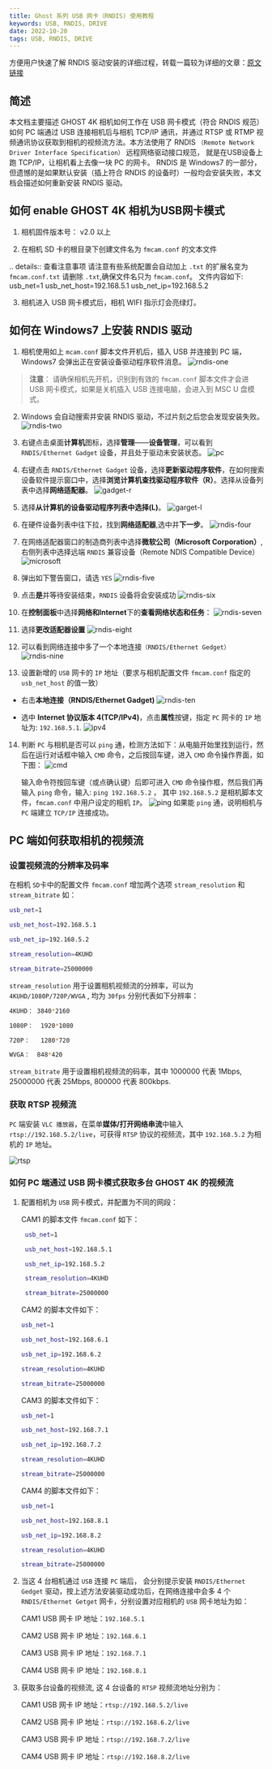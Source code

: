 ```yaml
---
title: Ghost 系列 USB 网卡（RNDIS) 使用教程
keywords: USB, RNDIS, DRIVE
date: 2022-10-20
tags: USB, RNDIS, DRIVE
---
```


方便用户快速了解 RNDIS 驱动安装的详细过程，转载一篇较为详细的文章：[原文链接](https://www.foream.com/wiki/docs/mindoc/mindoc-1b2er0dm4pos9)

## 简述

 本文档主要描述 GHOST 4K 相机如何工作在 USB 网卡模式（符合 RNDIS 规范）如何 PC 端通过 USB 连接相机后与相机 TCP/IP 通讯，并通过 RTSP 或 RTMP 视频通讯协议获取到相机的视频流方法。本方法使用了 RNDIS `（Remote Network Driver Interface Specification）` 远程网络驱动接口规范， 就是在USB设备上跑 TCP/IP，让相机看上去像一块 PC 的网卡。 
 RNDIS 是 Windows7 的一部分， 但遗憾的是如果默认安装（插上符合 RNDIS 的设备时）一般均会安装失败，本文档会描述如何重新安装 RNDIS 驱动。

## 如何 enable GHOST 4K 相机为USB网卡模式

1. 相机固件版本号： v2.0 以上

2. 在相机 SD 卡的根目录下创建文件名为 `fmcam.conf` 的文本文件

.. details:: 查看注意事项
   请注意有些系统配置会自动加上 `.txt` 的扩展名变为 `fmcam.conf.txt` 请删除 `.txt`,确保文件名只为 `fmcam.conf`。
   文件内容如下:
   usb_net=1
   usb_net_host=192.168.5.1
   usb_net_ip=192.168.5.2

3. 相机进入 USB 网卡模式后，相机 WIFI 指示灯会亮绿灯。

## 如何在 Windows7 上安装 RNDIS 驱动
 
1. 相机使用如上 `mcam.conf` 脚本文件开机后，插入 USB 并连接到 PC 端，Windows7 会弹出正在安装设备驱动程序软件消息。
   ![rndis-one](./assets/rndis-one.jpg)

>**注意**： 请确保相机先开机，识别到有效的 `fmcam.conf` 脚本文件才会进 USB 网卡模式，如果是关机插入 USB 连接电脑，会进入到 MSC U 盘模式。

2. Windows 会自动搜索并安装 RNDIS 驱动，不过片刻之后您会发现安装失败。
   ![rndis-two](./assets/rndis-two.jpg)

3. 右键点击桌面**计算机**图标，选择**管理**——**设备管理**，可以看到 `RNDIS/Ethernet Gadget` 设备，并且处于驱动未安装状态。
   ![pc](./assets/pc.jpg)

4. 右键点击 `RNDIS/Ethernet Gadget` 设备，选择**更新驱动程序软件**，在如何搜索设备软件提示窗口中，选择**浏览计算机查找驱动程序软件（R）**。选择从设备列表中选择**网络适配器**。
   ![gadget-r](./assets/gadget.-r.jpg)

5. 选择**从计算机的设备驱动程序列表中选择(L)**。
   ![garget-l](./assets/gadget-l.jpg)

6. 在硬件设备列表中往下拉，找到**网络适配器**,选中并**下一步**。
   ![rndis-four](./assets/rndis-four.jpg)

7. 在网络适配器窗口的制造商列表中选择**微软公司（Microsoft Corporation）**,右侧列表中选择远端 `RNDIS` 兼容设备（Remote NDIS Compatible Device）
   ![microsoft](./assets/microsoft.jpg)

8. 弹出如下警告窗口，请选 `YES`
   ![rndis-five](./assets/rndis-five.jpg)

9. 点击**是**并等待安装结束，`RNDIS` 设备将会安装成功
   ![rndis-six](./assets/rndis-six.jpg)

10. 在**控制面板**中选择**网络和Internet**下的**查看网络状态和任务**：
    ![rndis-seven](./assets/rndis-seven.jpg)

11. 选择**更改适配器设置**
    ![rndis-eight](./assets/rndis-eight.jpg)

12. 可以看到网络连接中多了一个本地连接`（RNDIS/Ethernet Gedget）`
    ![rndis-nine](./assets/rndis-nine.jpg)

13. 设置新增的 `USB` 网卡的 `IP` 地址（要求与相机配置文件 `fmcam.conf` 指定的 `usb_net_host` 的值一致）
   - 右击**本地连接（RNDIS/Ethernet Gadget)**
     ![rndis-ten](./assets/rndis-ten.jpg)
    
   - 选中 **Internet 协议版本 4(TCP/IPv4)**，点击**属性**按键，指定 `PC` 网卡的 `IP` 地址为: `192.168.5.1`.
     ![ipv4](./assets/ipv4.jpg)

14. 判断 `PC` 与相机是否可以 `ping` 通，检测方法如下：从电脑开始里找到运行，然后在运行对话框中输入 `CMD` 命令，之后按回车键，进入 `CMD` 命令操作界面，如下图：
    ![cmd](./assets/cmd.jpg)

    输入命令符按回车键（或点确认键）后即可进入 `CMD` 命令操作框，然后我们再输入 `ping` 命令，输入: `ping 192.168.5.2` ， 其中 `192.168.5.2` 是相机脚本文件，`fmcam.conf` 中用户设定的相机 `IP`。
    ![ping](./assets/ping.jpg)
    如果能 `ping` 通，说明相机与 `PC` 端建立 `TCP/IP` 连接成功。

## PC 端如何获取相机的视频流
 
### 设置视频流的分辨率及码率
    
在相机 `SD`卡中的配置文件 `fmcam.conf` 增加两个选项 `stream_resolution` 和  `stream_bitrate` 如：

```bash
usb_net=1

usb_net_host=192.168.5.1

usb_net_ip=192.168.5.2

stream_resolution=4KUHD

stream_bitrate=25000000
```
`stream_resolution` 用于设置相机视频流的分辨率，可以为 `4KUHD/1080P/720P/WVGA` , 均为 `30fps` 分别代表如下分辨率：

```bash
4KUHD： 3840*2160

1080P：  1920*1080

720P：   1280*720

WVGA：  848*420
```
`stream_bitrate` 用于设置相机视频流的码率，其中 1000000 代表 1Mbps, 25000000 代表 25Mbps, 800000 代表 800kbps.

### 获取 RTSP 视频流

`PC` 端安装 `VLC 播放器`，在菜单**媒体/打开网络串流**中输入 `rtsp://192.168.5.2/live`，可获得 `RTSP` 协议的视频流，其中 `192.168.5.2` 为相机的 `IP` 地址。

![rtsp](./assets/rtsp.jpg)

### 如何 PC 端通过 USB 网卡模式获取多台 GHOST 4K 的视频流

1. 配置相机为 `USB` 网卡模式，并配置为不同的网段：

   CAM1 的脚本文件 `fmcam.conf` 如下：

   ```bash
    usb_net=1

    usb_net_host=192.168.5.1

    usb_net_ip=192.168.5.2

    stream_resolution=4KUHD

    stream_bitrate=25000000
    ```
    
    CAM2 的脚本文件如下：
    
    ```bash
    usb_net=1

    usb_net_host=192.168.6.1

    usb_net_ip=192.168.6.2

    stream_resolution=4KUHD

    stream_bitrate=25000000
    ```

    CAM3 的脚本文件如下：

    ```bash
    usb_net=1

    usb_net_host=192.168.7.1

    usb_net_ip=192.168.7.2

    stream_resolution=4KUHD

    stream_bitrate=25000000
    ```

    CAM4 的脚本文件如下：

    ```bash
    usb_net=1

    usb_net_host=192.168.8.1

    usb_net_ip=192.168.8.2

    stream_resolution=4KUHD

    stream_bitrate=25000000
    ```

2. 当这 4 台相机通过 `USB` 连接 `PC` 端后， 会分别提示安装 `RNDIS/Ethernet Gedget` 驱动，按上述方法安装驱动成功后，在网络连接中会多 4 个 `RNDIS/Ethernet Getget` 网卡，分别设置对应相机的 `USB` 网卡地址为如：

    CAM1 USB 网卡 IP 地址：`192.168.5.1`

    CAM2 USB 网卡 IP 地址：`192.168.6.1`

    CAM3 USB 网卡 IP 地址：`192.168.7.1`

    CAM4 USB 网卡 IP 地址：`192.168.8.1`

3. 获取多台设备的视频流, 这 4 台设备的 `RTSP` 视频流地址分别为：

    CAM1 USB 网卡 IP 地址：`rtsp://192.168.5.2/live`

    CAM2 USB 网卡 IP 地址：`rtsp://192.168.6.2/live`

    CAM3 USB 网卡 IP 地址：`rtsp://192.168.7.2/live`

    CAM4 USB 网卡 IP 地址：`rtsp://192.168.8.2/live`